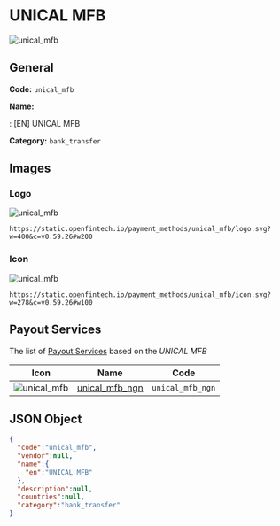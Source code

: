 
# UNICAL MFB 
![unical_mfb](https://static.openfintech.io/payment_methods/unical_mfb/logo.svg?w=400&c=v0.59.26#w200)  

## General 
**Code:** `unical_mfb` 
 
**Name:** 
 
:	[EN] UNICAL MFB 
 
**Category:** `bank_transfer` 
 

## Images 

### Logo 
![unical_mfb](https://static.openfintech.io/payment_methods/unical_mfb/logo.svg?w=400&c=v0.59.26#w200)  

```
https://static.openfintech.io/payment_methods/unical_mfb/logo.svg?w=400&c=v0.59.26#w200
```  

### Icon 
![unical_mfb](https://static.openfintech.io/payment_methods/unical_mfb/icon.svg?w=278&c=v0.59.26#w100)  

```
https://static.openfintech.io/payment_methods/unical_mfb/icon.svg?w=278&c=v0.59.26#w100
```  

## Payout Services 
 
The list of [Payout Services](/payout-services/) based on the _UNICAL MFB_ 

|Icon|Name|Code| 
|:---:|:---:|:---:| 
|![unical_mfb](https://static.openfintech.io/payout_methods/unical_mfb/icon.svg?w=278&c=v0.59.26#w40) |[unical_mfb_ngn](/payout-services/unical_mfb_ngn/)|`unical_mfb_ngn`| 
 

## JSON Object 

```json
{
  "code":"unical_mfb",
  "vendor":null,
  "name":{
    "en":"UNICAL MFB"
  },
  "description":null,
  "countries":null,
  "category":"bank_transfer"
}
```  
